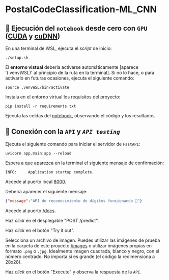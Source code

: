 # PostalCodeClassification-ML_CNN

## 📒 Ejecución del `notebook` desde cero con `GPU` ([CUDA](https://developer.nvidia.com/cuda-toolkit) y [cuDNN](https://developer.nvidia.com/cudnn))

En una terminal de WSL, ejecuta el _script_ de inicio:

```batch
./setup.sh
```

El **entorno vistual** debería activarse automáticamente \[aparece '(.venvWSL)' al principio de la ruta en la terminal]. Si no lo hace, o para activarlo en futuras ocasiones, ejecuta el siguiente comando:

```batch
source .venvWSL/bin/activate
```

Instala en el entorno virtual los requisitos del proyecto:

```batch
pip install -r requirements.txt
```

Ejecuta las celdas del [notebook](DataProcessing-ModelBuilding.ipynb), observando el código y los resultados.

## 🔌 Conexión con la `API` y _`API testing`_

Ejecuta el siguiente comando para iniciar el servidor de `FastAPI`:

```batch
uvicorn app.main:app --reload
```

Espera a que aparezca en la terminal el siguiente mensaje de confirmación:

```batch
INFO:     Application startup complete.
```

Accede al puerto local [8000](http://127.0.0.1:8000/).

Debería aparecer el siguiente mensaje:

```JSON
{"message":"API de reconocimiento de dígitos funcionando 🚀"}
```

Accede al puerto [/docs](http://127.0.0.1:8000/docs).

Haz _click_ en el desplegable "POST /predict".

Haz _click_ en el botón "Try it out".

Selecciona un archivo de imagen. Puedes utilizar las imágenes de prueba en la carpeta de este proyecto [/images](./images) o utilizar imágenes propias en formato `.png` o `.jpg`. Idealmente imagen cuadrada, blanco y negro, con el número centrado. No importa si es grande (el código la redimensiona a 28x28).

Haz _click_ en el botón "Execute" y observa la respuesta de la `API`.
